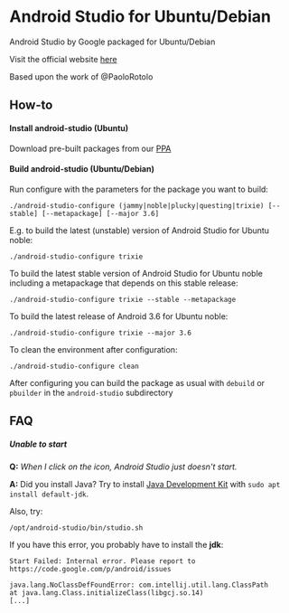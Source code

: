 Android Studio for Ubuntu/Debian
=====================

Android Studio by Google packaged for Ubuntu/Debian

Visit the official website [here](http://mfonville.github.io/android-studio)

Based upon the work of @PaoloRotolo

## How-to

#### Install android-studio (Ubuntu)
Download pre-built packages from our [PPA](https://launchpad.net/~maarten-fonville/+archive/ubuntu/android-studio)

#### Build android-studio (Ubuntu/Debian)
Run configure with the parameters for the package you want to build:
```
./android-studio-configure (jammy|noble|plucky|questing|trixie) [--stable] [--metapackage] [--major 3.6]
```
E.g. to build the latest (unstable) version of Android Studio for Ubuntu noble:
```
./android-studio-configure trixie
```
To build the latest stable version of Android Studio for Ubuntu noble including a metapackage that depends on this stable release:
```
./android-studio-configure trixie --stable --metapackage
```
To build the latest release of Android 3.6 for Ubuntu noble:
```
./android-studio-configure trixie --major 3.6
```
To clean the environment after configuration:
```
./android-studio-configure clean
```

After configuring you can build the package as usual with `debuild` or `pbuilder` in the `android-studio` subdirectory

## FAQ

##### Unable to start
**Q:** *When I click on the icon, Android Studio just doesn't start.*

**A:** Did you install Java? Try to install [Java Development Kit](http://packages.ubuntu.com/default-jdk) with `sudo apt install default-jdk`.

Also, try:
```
/opt/android-studio/bin/studio.sh
```
If you have this error, you probably have to install the **jdk**:
```
Start Failed: Internal error. Please report to https://code.google.com/p/android/issues

java.lang.NoClassDefFoundError: com.intellij.util.lang.ClassPath
at java.lang.Class.initializeClass(libgcj.so.14)
[...]
```
